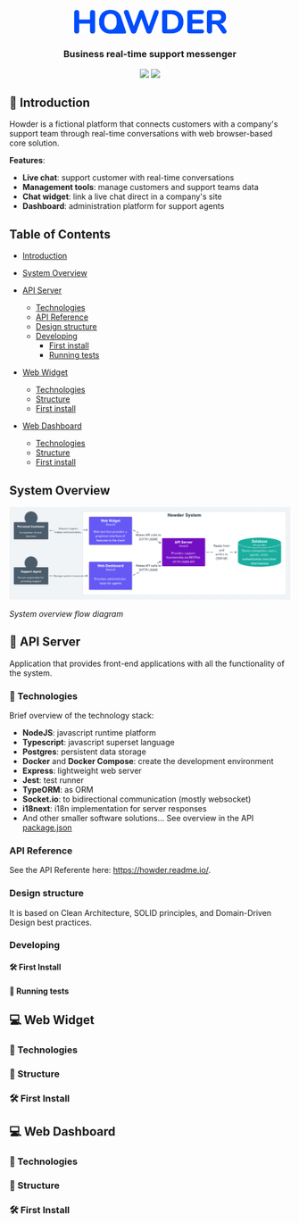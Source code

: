 <p align="center">
  <img alt="howder" width="280px" src=".github/logo.svg">
</p>

<h3 align="center">
  Business real-time support messenger
</h3>

<p align="center">
  <img src="https://img.shields.io/badge/made%20by-gabrielribeirof-004dfc?style=for-the-badge">
  <img src="https://img.shields.io/github/license/gabrielribeirof/howder?style=for-the-badge&color=004dfc">
</p>

## :star2: Introduction

Howder is a fictional platform that connects customers with a company's support team through real-time conversations with web browser-based core solution.

**Features**:
- **Live chat**: support customer with real-time conversations
- **Management tools**: manage customers and support teams data
- **Chat widget**: link a live chat direct in a company's site
- **Dashboard**: administration platform for support agents

## Table of Contents

- [Introduction]()
- [System Overview]()
- [API Server]()
  - [Technologies]()
  - [API Reference]()
  - [Design structure]()
  - [Developing]()
    - [First install]()
    - [Running tests]()

- [Web Widget]()
  - [Technologies]()
  - [Structure]()
  - [First install]()

- [Web Dashboard]()
  - [Technologies]()
  - [Structure]()
  - [First install]()

## System Overview

<p align="center">
  <img alt="System Diagram" src=".github/system-diagram.png">
</p>
<i>System overview flow diagram</i>

## :electric_plug: API Server

Application that provides front-end applications with all the functionality of the system.

### :rocket: Technologies

Brief overview of the technology stack:

- **NodeJS**: javascript runtime platform
- **Typescript**: javascript superset language
- **Postgres**: persistent data storage
- **Docker** and **Docker Compose**: create the development environment
- **Express**: lightweight web server 
- **Jest**: test runner
- **TypeORM**: as ORM
- **Socket.io**: to bidirectional communication (mostly websocket)
- **i18next**: i18n implementation for server responses
- And other smaller software solutions... See overview in the API [package.json]() 

### API Reference

See the API Referente here: https://howder.readme.io/.

### Design structure

It is based on Clean Architecture, SOLID principles, and Domain-Driven Design best practices.

### Developing

#### :hammer_and_wrench: First Install

#### :test_tube: Running tests


## :computer: Web Widget

### :rocket: Technologies

### :scroll: Structure

### :hammer_and_wrench: First Install


## :computer: Web Dashboard

### :rocket: Technologies

### :scroll: Structure

### :hammer_and_wrench: First Install